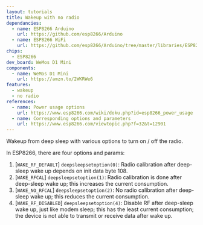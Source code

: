 ```yaml
---
layout: tutorials
title: Wakeup with no radio
dependancies:
  - name: ESP8266 Arduino
    url: https://github.com/esp8266/Arduino
  - name: ESP8266 WiFi
    url: https://github.com/esp8266/Arduino/tree/master/libraries/ESP8266WiFi
chips:
  - ESP8266
dev_board: WeMos D1 Mini
components:
  - name: WeMos D1 Mini
    url: https://amzn.to/2WKRWe6
features:
  - wakeup
  - no radio
references:
  - name: Power usage options
    url: https://www.esp8266.com/wiki/doku.php?id=esp8266_power_usage
  - name: Corresponding options and parameters
    url: https://www.esp8266.com/viewtopic.php?f=32&t=12901
---
```


Wakeup from deep sleep with various options to turn on / off the radio.

In ESP8266, there are four options and params:

1. [`WAKE_RF_DEFAULT`] `deepsleepsetoption(0)`: Radio calibration after deep-sleep wake up depends on init data byte 108.
1. [`WAKE_RFCAL`] `deepsleepsetoption(1)`: Radio calibration is done after deep-sleep wake up; this increases the current consumption.
1. [`WAKE_NO_RFCAL`] `deepsleepsetoption(2)`: No radio calibration after deep-sleep wake up; this reduces the current consumption.
1. [`WAKE_RF_DISABLED`] `deepsleepsetoption(4)`: Disable RF after deep-sleep wake up, just like modem sleep; this has the least current consumption; the device is not able to transmit or receive data after wake up.

